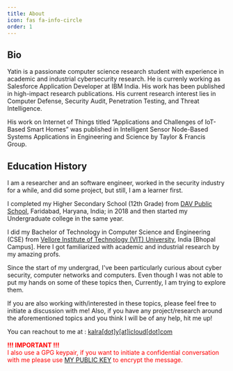 ```yaml
---
title: About
icon: fas fa-info-circle
order: 1
---
```


## Bio
Yatin is a passionate computer science research student with experience in academic and industrial cybersecurity research. He is currenly working as Salesforce Application Developer at IBM India. His work has been published in high-impact research publications. His current research interest lies in Computer Defense, Security Audit, Penetration Testing, and Threat Intelligence.

His work on Internet of Things titled “Applications and Challenges of IoT-Based Smart Homes” was published in Intelligent Sensor Node-Based Systems Applications in Engineering and Science by Taylor & Francis Group.

## Education History
I am a researcher and an software engineer, worked in the security industry for a while, and did some project, but still, I am a learner first.

I completed my Higher Secondary School (12th Grade) from <a class="link" href="https://en.wikipedia.org/wiki/D.A.V._College_Managing_Committee">DAV Public School</a>, Faridabad, Haryana, India; in 2018 and then started my Undergraduate college in the same year.

I did my Bachelor of Technology in Computer Science and Engineering (CSE) from <a class="link" href="https://vitbhopal.ac.in/">Vellore Institute of Technology (VIT) University</a>, India [Bhopal Campus]. Here I got familiarized with academic and industrial research by my amazing profs.

Since the start of my undergrad, I've been particularly curious about cyber security, computer networks and computers. Even though I was not able to put my hands on some of these topics then, Currently, I am trying to explore them.

If you are also working with/interested in these topics, please feel free to initiate a discussion with me!
Also, if you have any project/research around the aforementioned topics and you think I will be of any help, hit me up!

You can reachout to me at : [kalra[dot]y[at]icloud[dot]com](mailto:kalra.y@icloud.com)

<p style="color: red;"><strong>!!! IMPORTANT !!!</strong>
<br>
I also use a GPG keypair, if you want to initiate a confidential conversation with me please use <a class="link" href="https://kalrayatin.github.io/pubkey">MY PUBLIC KEY</a> to encrypt the message.</p>
